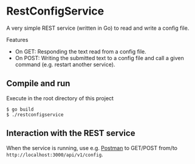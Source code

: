 # RestConfigService

A very simple REST service (written in Go) to read and write a config file.

Features

*   On GET: Responding the text read from a config file.
*   On POST: Writing the submitted text to a config file and call a given command (e.g. restart another service).

## Compile and run

Execute in the root directory of this project

	$ go build
	$ ./restconfigservice

## Interaction with the REST service

When the service is running, use e.g. [Postman](http://www.getpostman.com) to GET/POST from/to `http://localhost:3000/api/v1/config`.
